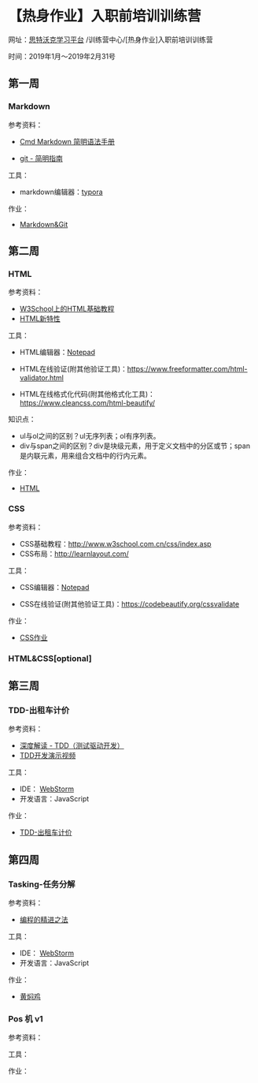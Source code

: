 # 【热身作业】入职前培训训练营

网址：[思特沃克学习平台](https://school.thoughtworks.cn/) /训练营中心/[热身作业]入职前培训训练营

时间：2019年1月～2019年2月31号



## 第一周

### Markdown

参考资料：

- [Cmd Markdown 简明语法手册](https://www.zybuluo.com/mdeditor?url=https://www.zybuluo.com/static/editor/md-help.markdown)

- [git - 简明指南](http://rogerdudler.github.io/git-guide/index.zh.html)

工具：

- markdown编辑器：[typora](https://typora.io/)

作业：

- [Markdown&Git](./homework/homework1.md)

  

## 第二周

### HTML

参考资料：

- [W3School上的HTML基础教程](http://www.w3school.com.cn/html/index.asp)
- [HTML新特性](http://www.w3school.com.cn/html5/index.asp)

工具：

- HTML编辑器：[Notepad](https://notepad-plus-plus.org/)

- HTML在线验证(附其他验证工具)：<https://www.freeformatter.com/html-validator.html>
- HTML在线格式化代码(附其他格式化工具)：<https://www.cleancss.com/html-beautify/>

知识点：

- ul与ol之间的区别？ul无序列表；ol有序列表。
- div与span之间的区别？div是块级元素，用于定义文档中的分区或节；span是内联元素，用来组合文档中的行内元素。

作业：

- [HTML](./homework/homework2_1.html)

### CSS

参考资料：

- CSS基础教程：<http://www.w3school.com.cn/css/index.asp>
- CSS布局：<http://learnlayout.com/>

工具：

- CSS编辑器：[Notepad](https://notepad-plus-plus.org/)

- CSS在线验证(附其他验证工具)：<https://codebeautify.org/cssvalidate>

作业：

- [CSS作业](./homework/homework2_2.html)

### HTML&CSS[optional]



## 第三周

### TDD-出租车计价

参考资料：

- [深度解读 - TDD（测试驱动开发）](https://www.jianshu.com/p/62f16cd4fef3)
- [TDD开发演示视频](https://www.bilibili.com/video/av9208705/)

工具：

- IDE： [WebStorm](https://www.jetbrains.com/webstorm/)
- 开发语言：JavaScript

作业：

- [TDD-出租车计价](./homework/homework3) 



## 第四周

### Tasking-任务分解

参考资料：

- [编程的精进之法](https://www.zybuluo.com/jtong/note/504192)

工具：

- IDE： [WebStorm](https://www.jetbrains.com/webstorm/)
- 开发语言：JavaScript

作业：

- [黄焖鸡](./homework/homework4_1)

### Pos 机 v1

参考资料：

工具：

作业：